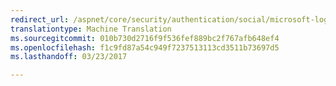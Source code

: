 ```yaml
---
redirect_url: /aspnet/core/security/authentication/social/microsoft-logins
translationtype: Machine Translation
ms.sourcegitcommit: 010b730d2716f9f536fef889bc2f767afb648ef4
ms.openlocfilehash: f1c9fd87a54c949f7237513113cd3511b73697d5
ms.lasthandoff: 03/23/2017

---
```


